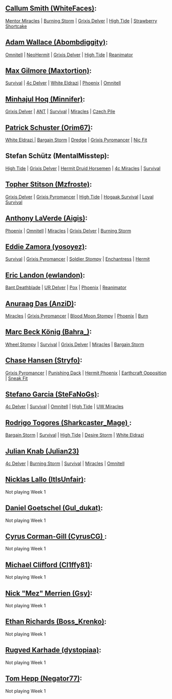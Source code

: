 [Callum Smith (WhiteFaces)][1]:
-------------------------------
[Mentor Miracles][2] | [Burning Storm][3] | [Grixis Delver][4] | [High Tide][5] | [Strawberry Shortcake][6]

[6]: https://www.mtggoldfish.com/deck/2142888#online
[5]: https://www.mtggoldfish.com/deck/2142884#online
[4]: https://www.mtggoldfish.com/deck/2142881#online
[3]: https://www.mtggoldfish.com/deck/2142880#online
[2]: https://www.mtggoldfish.com/deck/2142876#online

[Adam Wallace (Abombdiggity)][7]:
--------------------------------
[Omnitell][8] | [NeoHermit][9] | [Grixis Delver][10] | [High Tide][11] | [Reanimator][12]

[12]: https://www.mtggoldfish.com/deck/2142536#online
[11]: https://www.mtggoldfish.com/deck/2142532#online
[10]: https://www.mtggoldfish.com/deck/2142527#online
[9]: https://www.mtggoldfish.com/deck/2142522#online
[8]: https://www.mtggoldfish.com/deck/2142513#online

[Max Gilmore (Maxtortion)][14]:
-----------------------------
[Survival][15] | [4c Delver][16] | [White Eldrazi][17] | [Phoenix][18] | [Omnitell][19]

[19]: https://www.mtggoldfish.com/deck/2143032#online
[18]: https://www.mtggoldfish.com/deck/2143031#online
[17]: https://www.mtggoldfish.com/deck/2143027#online
[16]: https://www.mtggoldfish.com/deck/2143024#online
[15]: https://www.mtggoldfish.com/deck/2143022#online

[Minhajul Hoq (Minnifer)][20]:
-----------------------------

[Grixis Delver][21] | 
[ANT][22] | [Survival][23] | [Miracles][24] | [Czech Pile][25]

[25]: https://www.mtggoldfish.com/deck/2129908#paper
[24]: https://www.mtggoldfish.com/deck/2129901#paper
[23]: https://www.mtggoldfish.com/deck/2129964#paper
[22]: https://www.mtggoldfish.com/deck/2129928#paper
[21]: https://www.mtggoldfish.com/deck/2129919#paper

[Patrick Schuster (Orim67)][26]:
--------------------------------


[White Eldrazi ][27]| [Bargain Storm][28] | [Dredge][29] | [Grixis Pyromancer][30] | [Nic Fit][31]

[31]: https://www.mtggoldfish.com/deck/2142776#paper
[30]: https://www.mtggoldfish.com/deck/2142773#paper
[29]: https://www.mtggoldfish.com/deck/2142772#paper
[28]: https://www.mtggoldfish.com/deck/2142769#paper
[27]: https://www.mtggoldfish.com/deck/2142767#paper

Stefan Schütz (MentalMisstep):
------------------------------


[High Tide][32] | [Grixis Delver][33] | [Hermit Druid Horsemen][34] | [4c Miracles][35] | [Survival][36]

[36]: https://www.mtggoldfish.com/deck/2142736#paper
[35]: https://www.mtggoldfish.com/deck/2142735#paper
[34]: https://www.mtggoldfish.com/deck/2142733#paper
[33]: https://www.mtggoldfish.com/deck/2142728#paper
[32]: https://www.mtggoldfish.com/deck/2142726#paper



[Topher Stitson (Mzfroste)][38]:
--------------------------------


[Grixis Delver][39] | [Grixis Pyromancer][40] | [High Tide][41] | [Hogaak Survival][42] | [Loyal Survival][43]

[43]: https://www.mtggoldfish.com/deck/2142691#paper
[42]: https://www.mtggoldfish.com/deck/2142686#paper
[41]: https://www.mtggoldfish.com/deck/2142670#paper
[40]: https://www.mtggoldfish.com/deck/2142661#paper
[39]: https://www.mtggoldfish.com/deck/2142658#paper

[Anthony LaVerde (Aigis)][44]:
-----------------------------

[Phoenix][45] | [Omnitell][46] | [Miracles][47] | [Grixis Delver][48] | [Burning Storm][49]

[49]: https://www.mtggoldfish.com/deck/2142786#online
[45]: https://www.mtggoldfish.com/deck/2142774#online
[48]: https://www.mtggoldfish.com/deck/2142783#online
[47]: https://www.mtggoldfish.com/deck/2142781#online
[46]: https://www.mtggoldfish.com/deck/2142780#online

[Eddie Zamora (yosoyez)][50]:
----------------------------

[Survival][51] | [Grixis Pyromancer][52] | [Soldier Stompy][53] | [Enchantress][54] | [Hermit][55]

[55]: https://www.mtggoldfish.com/deck/2142957#online
[54]: https://www.mtggoldfish.com/deck/2142952#online
[53]: https://www.mtggoldfish.com/deck/2142949#online
[52]: https://www.mtggoldfish.com/deck/2142911#online
[51]: https://www.mtggoldfish.com/deck/2142908#online

[Eric Landon (ewlandon)][56]:
-----------------------------

[Bant Deathblade][57] | [UR Delver][58] | [Pox][59] | [Phoenix][60] | [Reanimator][61]

[61]: https://www.mtggoldfish.com/deck/2142977#online
[60]: https://www.mtggoldfish.com/deck/2142974#online
[59]: https://www.mtggoldfish.com/deck/2142970#online
[58]: https://www.mtggoldfish.com/deck/2142967#online
[57]: https://www.mtggoldfish.com/deck/2142964#online



[Anuraag Das (AnziD)][63]:
--------------------------

[Miracles][64] | [Grixis Pyromancer][65] | [Blood Moon Stompy][66] | [Phoenix][67] | [Burn][68]

[68]: https://www.mtggoldfish.com/deck/2142809#online
[67]: https://www.mtggoldfish.com/deck/2142808#online
[66]: https://www.mtggoldfish.com/deck/2142804#online
[65]: https://www.mtggoldfish.com/deck/2142801#online
[64]: https://www.mtggoldfish.com/deck/2142798#online

[Marc Beck König (Bahra_)][69]:
-------------------------------
[Wheel Stompy][70] | [Survival][71] | [Grixis Delver][72] | [Miracles][73] | [Bargain Storm][74]

[74]: https://www.mtggoldfish.com/deck/2143019#online
[73]: https://www.mtggoldfish.com/deck/2143017#online
[72]: https://www.mtggoldfish.com/deck/2143016#online
[71]: https://www.mtggoldfish.com/deck/2143014#online
[70]: https://www.mtggoldfish.com/deck/2143012#online


[Chase Hansen (Stryfo)][76]:
----------------------------
[Grixis Pyromancer][77] | [Punishing Dack][78] | [Hermit Phoenix][79] | [Earthcraft Opposition][80] | [Sneak Fit][81]

[81]: https://www.mtggoldfish.com/deck/2142900#online
[80]: https://www.mtggoldfish.com/deck/2142897#online
[79]: https://www.mtggoldfish.com/deck/2142895#online
[78]: https://www.mtggoldfish.com/deck/2142894#online
[77]: https://www.mtggoldfish.com/deck/2142891#online

[Stefano Garcia (SteFaNoGs)][82]:
---------------------------------

[4c Delver][83] | [Survival][84] | [Omnitell][85] | [High Tide][86] | [UW Miracles][87]

[87]: https://www.mtggoldfish.com/deck/2142718#paper
[86]: https://www.mtggoldfish.com/deck/2142716#paper
[85]: https://www.mtggoldfish.com/deck/2142714#paper
[84]: https://www.mtggoldfish.com/deck/2142710#paper
[83]: https://www.mtggoldfish.com/deck/2142708#paper

[Rodrigo Togores (Sharkcaster_Mage) ][88]: 
-------------------------------------------


[Bargain Storm][89] | [Survival][90] | [High Tide][91] | [Desire Storm][92] | [White Eldrazi][93]

[93]: https://www.mtggoldfish.com/deck/2142749#paper
[92]: https://www.mtggoldfish.com/deck/2142748#paper
[91]: https://www.mtggoldfish.com/deck/2142747#paper
[90]: https://www.mtggoldfish.com/deck/2142740#paper
[89]: https://www.mtggoldfish.com/deck/2142738#paper

[Julian Knab (Julian23)][94]
----------------------------

[4c Delver][95] | [Burning Storm][96] | [Survival][97] | [Miracles][98] | [Omnitell][99]

[99]: https://www.mtggoldfish.com/deck/2143004#online
[98]: https://www.mtggoldfish.com/deck/2143000#online
[97]: https://www.mtggoldfish.com/deck/2142998#online
[96]: https://www.mtggoldfish.com/deck/2142995#online
[95]: https://www.mtggoldfish.com/deck/2142991#online

[Nicklas Lallo (ItIsUnfair)][100]: 
---------------------------------
Not playing Week 1

[Daniel Goetschel (Gul_dukat)][101]: 
-----------------------------------
Not playing Week 1

[Cyrus Corman-Gill (CyrusCG) ][102]: 
-----------------------------------
Not playing Week 1

[Michael Clifford (Cl1ffy81)][103]: 
----------------------------------
Not playing Week 1

[Nick "Mez" Merrien (Gsy)][13]: 
----------------------------
Not playing Week 1

[Ethan Richards (Boss_Krenko)][75]: 
-----------------------------------
Not playing Week 1

[Rugved Karhade (dystopiaa)][62]: 
---------------------------------
Not playing Week 1

[Tom Hepp (Negator77)][37]:
--------------------------
Not playing Week 1


[103]: https://twitter.com/cl1ffy81
[102]: https://twitter.com/CyrusCGmtg
[101]: https://twitter.com/Bashir_____
[100]: https://twitter.com/ItIsUnfair
[94]: https://twitter.com/itsJulian23
[88]: https://twitter.com/TogoresTcg
[82]: https://twitter.com/SteFaNoGs
[76]: https://twitter.com/Stryfo
[75]: https://twitter.com/BossKrenko
[69]: https://twitter.com/Bahra01
[63]: https://twitter.com/anzi104
[62]: https://twitter.com/VedKarhade
[56]: https://twitter.com/Ewlandon1
[50]: https://twitter.com/Yosoy_ez
[44]: https://twitter.com/GrapeshotNH
[38]: https://twitter.com/mzfroste
[37]: https://twitter.com/Negator77
[26]: https://twitter.com/LennistarHs
[20]: https://twitter.com/MinnieHajj
[14]: https://twitter.com/MXGonline
[13]: https://twitter.com/MezGsy
[7]: https://twitter.com/birchloreranger
[1]: https://twitter.com/WhiteFacesmtg